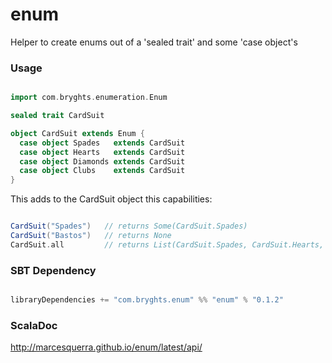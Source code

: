 # enum
Helper to create enums out of a 'sealed trait' and some 'case object's

### Usage
```scala

import com.bryghts.enumeration.Enum

sealed trait CardSuit

object CardSuit extends Enum {
  case object Spades   extends CardSuit
  case object Hearts   extends CardSuit
  case object Diamonds extends CardSuit
  case object Clubs    extends CardSuit
}

```
This adds to the CardSuit object this capabilities:

```scala

CardSuit("Spades")   // returns Some(CardSuit.Spades)
CardSuit("Bastos")   // returns None
CardSuit.all         // returns List(CardSuit.Spades, CardSuit.Hearts, CardSuit.Diamonds, CardSuit.Clubs)

```
### SBT Dependency

```sbt

libraryDependencies += "com.bryghts.enum" %% "enum" % "0.1.2"

```

### ScalaDoc
http://marcesquerra.github.io/enum/latest/api/
